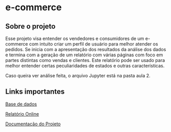# e-commerce

## Sobre o projeto
Esse projeto visa entender os vendedores e consumidores de um e-commerce com intuito criar um perfil de usuário para melhor atender os pedidos. Se inicia com a apresentação dos resultados da análise dos dados e termina com a geração de um relatório com várias páginas com foco em partes distintas como vendas e clientes. Este relatório pode ser usado para melhor entender certas peculiaridades de estados e outras características. 

Caso queira ver análise feita, o arquivo Jupyter está na pasta aula 2.

## Links importantes

[Base de dados](https://www.kaggle.com/olistbr/brazilian-ecommerce?select=olist_orders_dataset.csv)

[Relatório Online](https://app.powerbi.com/view?r=eyJrIjoiOGQyNTcxYzEtNjA2Ni00MmQxLTg3YjMtZDAzY2EzZGMzOGQ1IiwidCI6ImM4MjQ3MmYwLTNiNGItNDE4My04Yzk1LTZhMTVjZjMwZGVkYiJ9&pageName=ReportSection1fa6d5a4905096531701)

[Documentação do Projeto](https://www.youtube.com/playlist?list=PLP-YI_e9x5kciZZ4FHfsh8ZRtBFeCF3E6)
